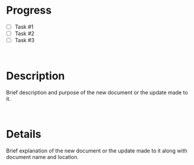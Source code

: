 # Progress

* [ ]  Task #1
* [ ]  Task #2
* [ ]  Task #3

<br>

# Description

Brief description and purpose of the new document or the update made to it.

<br>

# Details

Brief explanation of the new document or the update made to it along with document name and location.
